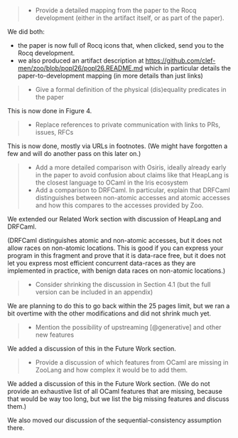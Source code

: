 > - Provide a detailed mapping from the paper to the Rocq development (either in the artifact itself, or as part of the paper).

We did both:
- the paper is now full of Rocq icons that, when clicked, send you to the Rocq development.
- we also produced an artifact description at
    https://github.com/clef-men/zoo/blob/popl26/popl26.README.md
  which in particular details the paper-to-development mapping (in more details than just links)

> - Give a formal definition of the physical (dis)equality predicates in the paper

This is now done in Figure 4.

> - Replace references to private communication with links to PRs, issues, RFCs

This is now done, mostly via URLs in footnotes.
(We might have forgotten a few and will do another pass on this later on.)

> - Add a more detailed comparison with Osiris, ideally already early in the paper to avoid confusion about claims like that HeapLang is the closest language to OCaml in the Iris ecosystem
> - Add a comparison to DRFCaml. In particular, explain that DRFCaml distinguishes between non-atomic accesses and atomic accesses and how this compares to the accesses provided by Zoo.

We extended our Related Work section with discussion of HeapLang and DRFCaml.

(DRFCaml distinguishes atomic and non-atomic accesses, but it does not allow races on non-atomic locations. This is good if you can express your program in this fragment and prove that it is data-race free, but it does not let you express most efficient concurrent data-races as they are implemented in practice, with benign data races on non-atomic locations.)

> - Consider shrinking the discussion in Section 4.1 (but the full version can be included in an appendix)

We are planning to do this to go back within the 25 pages limit, but we ran a bit overtime with the other modifications and did not shrink much yet.

> - Mention the possibility of upstreaming [@generative] and other new features

We added a discussion of this in the Future Work section.

> - Provide a discussion of which features from OCaml are missing in ZooLang and how complex it would be to add them.

We added a discussion of this in the Future Work section. (We do not provide an exhaustive list of all OCaml features that are missing, because that would be way too long, but we list the big missing features and discuss them.)

We also moved our discussion of the sequential-consistency assumption there.

